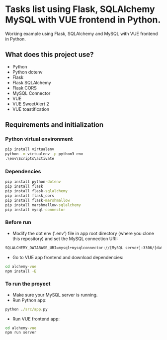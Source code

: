 # Tasks list using Flask, SQLAlchemy MySQL with VUE frontend in Python.
Working example using Flask, SQLAlchemy and MySQL with VUE frontend in Python.

## What does this project use?
- Python
- Python dotenv
- Flask
- Flask SQLAlchemy
- Flask CORS
- MySQL Connector
- VUE
- VUE SweetAlert 2
- VUE toastification


## Requirements and initialization


### Python virtual environment
```cmd
pip install virtualenv
python -m virtualenv -p python3 env
.\env\Scripts\activate
```

### Dependencies
```cmd
pip install python-dotenv
pip install flask
pip install flask-sqlalchemy
pip install flask_cors
pip install flask-marshmallow
pip install marshmallow-sqlalchemy
pip install mysql-connector
```

### Before run
- Modify the dot env ('.env') file in app root directory (where you clone this repository) and set the MySQL connection URI:
```cmd
SQLALCHEMY_DATABASE_URI=mysql+mysqlconnector://[MySQL server]:3306/[database]
```
- Go to VUE app frontend and download dependencies:
```cmd
cd alchemy-vue
npm install -E
```

### To run the proyect
- Make sure your MySQL server is running.
- Run Python app:
```cmd
python ./src/app.py
```
- Run VUE frontend app:
```cmd
cd alchemy-vue
npm run server
```
